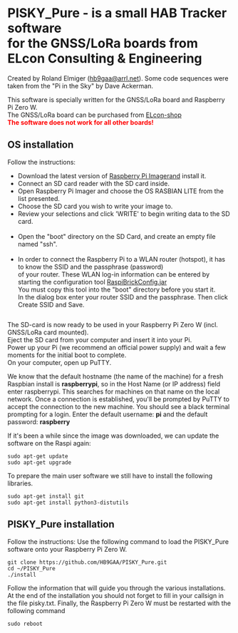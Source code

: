 # PISKY_Pure - is a small HAB Tracker software <br> for the GNSS/LoRa boards from ELcon Consulting & Engineering #

Created by Roland Elmiger (<a href="mainlto:hb9gaa@arrl.net">hb9gaa@arrl.net</a>). 
Some code sequences were taken from the "Pi in the Sky" by Dave Ackerman.

This software is specially written for the GNSS/LoRa board and Raspberry Pi Zero W. <br>
The GNSS/LoRa board can be purchased from <a href="http://https://shop.elcon.ch">ELcon-shop</a> <br>
<font color=#ff0000><b>The software does not work for all other boards!</font></b>

## OS installation ##
Follow the instructions:
- Download the latest version of <a href="https://www.raspberrypi.org/downloads/">Raspberry Pi Imagerand</a> install it. <br>
- Connect an SD card reader with the SD card inside. <br>
- Open Raspberry Pi Imager and choose the OS RASBIAN LITE from the list presented. <br>
- Choose the SD card you wish to write your image to. <br>
- Review your selections and click 'WRITE' to begin writing data to the SD card.<br><br>
- Open the "boot" directory on the SD Card, and create an empty file named "ssh".<br><br>
- In order to connect the Raspberry Pi to a WLAN router (hotspot), it has to know the SSID and the passphrase (password)<br>
 of your router. These WLAN log-in information can be entered by starting the configuration tool <a href="http://elcon.ch/download/RaspberryPi/RaspiBrickConfig.jar">RaspiBrickConfig.jar</a><br>
 You must copy this tool into the "boot" directory before you start it.<br>
 In the dialog box enter your router SSID and the passphrase. Then click Create SSID and Save.
 
<img scr="http://elcon.ch/download/RaspberryPi/raspibrick10.png" width=400><br>
 
The SD-card is now ready to be used in your Raspberry Pi Zero W (incl. GNSS/LoRa card mounted).<br>
Eject the SD card from your computer and insert it into your Pi. <br>
Power up your Pi (we recommend an official power supply) and wait a few moments for the initial boot to complete.<br>
On your computer, open up PuTTY.

We know that the default hostname (the name of the machine) for a fresh Raspbian install is <b>raspberrypi</b>, 
so in the Host Name (or IP address) field enter raspberrypi. This searches for machines on that name on the local network. 
Once a connection is established, you'll be prompted by PuTTY to accept the connection to the new machine. You should see a black terminal prompting for a login. Enter the default username: <b>pi</b> and the default password: <b>raspberry</b>

If it's been a while since the image was downloaded, we can update the software on the Raspi again:

	sudo apt-get update
	sudo apt-get upgrade

To prepare the main user software we still have to install the following libraries.

	sudo apt-get install git
	sudo apt-get install python3-distutils


## PISKY_Pure installation ##
Follow the instructions:
Use the following command to load the PISKY_Pure software onto your Raspberry Pi Zero W.<br>

	git clone https://github.com/HB9GAA/PISKY_Pure.git
	cd ~/PISKY_Pure
	./install

Follow the information that will guide you through the various installations.
At the end of the installation you should not forget to fill in your callsign in the file pisky.txt.
Finally, the Raspberry Pi Zero W must be restarted with the following command

	sudo reboot



